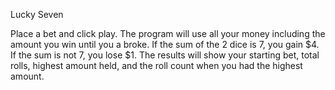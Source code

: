 Lucky Seven

Place a bet and click play. 
The program will use all your money including the amount you win
until you a broke.
If the sum of the 2 dice is 7, you gain $4.
If the sum is not 7, you lose $1.
The results will show your starting bet, total rolls, highest amount held, and the roll count when you had the highest amount.